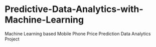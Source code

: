 # Predictive-Data-Analytics-with-Machine-Learning
Machine Learning based Mobile Phone Price Prediction Data Analytics Project
